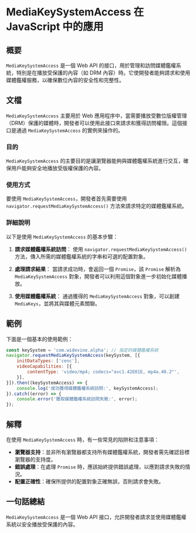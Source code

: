 <!--
Meta Description: # MediaKeySystemAccess 在 JavaScript 中的應用 ## 概要 `MediaKeySystemAccess` 是一個 Web API 的接口，用於管理和訪問媒體鑑權系統，特別是在播放受保護的內容（如 DRM 內容）時。它使開發者能夠請求和使用媒體鑑權服務，以確保數位內容...
Meta Keywords: mediakeysystemaccess, web, navigator, requestmediakeysystemaccess, promise
-->

# MediaKeySystemAccess 在 JavaScript 中的應用

## 概要
`MediaKeySystemAccess` 是一個 Web API 的接口，用於管理和訪問媒體鑑權系統，特別是在播放受保護的內容（如 DRM 內容）時。它使開發者能夠請求和使用媒體鑑權服務，以確保數位內容的安全性和完整性。

## 文檔
`MediaKeySystemAccess` 主要用於 Web 應用程序中，當需要播放受數位版權管理（DRM）保護的媒體時，開發者可以使用此接口來請求和獲得訪問權限。這個接口是通過 `MediaKeySystemAccess` 的實例來操作的。

### 目的
`MediaKeySystemAccess` 的主要目的是讓瀏覽器能夠與媒體鑑權系統進行交互，確保用戶能夠安全地播放受版權保護的內容。

### 使用方式
要使用 `MediaKeySystemAccess`，開發者首先需要使用 `navigator.requestMediaKeySystemAccess()` 方法來請求特定的媒體鑑權系統。

### 詳細說明
以下是使用 `MediaKeySystemAccess` 的基本步驟：

1. **請求媒體鑑權系統訪問**：
   使用 `navigator.requestMediaKeySystemAccess()` 方法，傳入所需的媒體鑑權系統的字串和可選的配置對象。

2. **處理請求結果**：
   當請求成功時，會返回一個 `Promise`，該 `Promise` 解析為 `MediaKeySystemAccess` 對象，開發者可以利用這個對象進一步初始化媒體播放。

3. **使用媒體鑑權系統**：
   通過獲得的 `MediaKeySystemAccess` 對象，可以創建 `MediaKeys`，並將其與媒體元素關聯。

## 範例
下面是一個基本的使用範例：

```javascript
const keySystem = 'com.widevine.alpha'; // 指定的媒體鑑權系統
navigator.requestMediaKeySystemAccess(keySystem, [{
    initDataTypes: ['cenc'],
    videoCapabilities: [{
        contentType: 'video/mp4; codecs="avc1.42E01E, mp4a.40.2"',
    }],
}]).then((keySystemAccess) => {
    console.log('成功獲得媒體鑑權系統訪問:', keySystemAccess);
}).catch((error) => {
    console.error('獲取媒體鑑權系統訪問失敗:', error);
});
```

## 解釋
在使用 `MediaKeySystemAccess` 時，有一些常見的陷阱和注意事項：

- **瀏覽器支持**：並非所有瀏覽器都支持所有媒體鑑權系統，開發者需先確認目標瀏覽器的支持度。
- **錯誤處理**：在處理 `Promise` 時，應該始終提供錯誤處理，以應對請求失敗的情況。
- **配置正確性**：確保所提供的配置對象正確無誤，否則請求會失敗。

## 一句話總結
`MediaKeySystemAccess` 是一個 Web API 接口，允許開發者請求並使用媒體鑑權系統以安全播放受保護的內容。